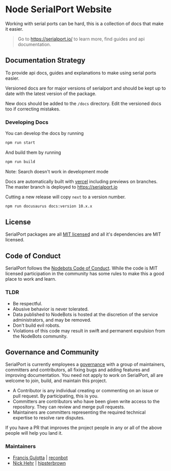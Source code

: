 # Node SerialPort Website

Working with serial ports can be hard, this is a collection of docs that make it easier.

> Go to https://serialport.io/ to learn more, find guides and api documentation.

## Documentation Strategy

To provide api docs, guides and explanations to make using serial ports easier.

Versioned docs are for major versions of serialport and should be kept up to date with the latest version of the package.

New docs should be added to the `/docs` directory. Edit the versioned docs too if correcting mistakes.

### Developing Docs

You can develop the docs by running

```bash
npm run start
```

And build them by running

```bash
npm run build
```

Note: Search doesn't work in development mode

Docs are automatically built with [vercel](https://www.vercel.com/) including previews on branches. The master branch is deployed to https://serialport.io

Cutting a new release will copy `next` to a version number.

```bash
npm run docusaurus docs:version 10.x.x
```

## License

SerialPort packages are all [MIT licensed](LICENSE) and all it's dependencies are MIT licensed.

## Code of Conduct

SerialPort follows the [Nodebots Code of Conduct](http://nodebots.io/conduct.html). While the code is MIT licensed participation in the community has some rules to make this a good place to work and learn.

### TLDR

- Be respectful.
- Abusive behavior is never tolerated.
- Data published to NodeBots is hosted at the discretion of the service administrators, and may be removed.
- Don't build evil robots.
- Violations of this code may result in swift and permanent expulsion from the NodeBots community.

## Governance and Community

SerialPort is currently employees a [governance](https://medium.com/the-node-js-collection/healthy-open-source-967fa8be7951) with a group of maintainers, committers and contributors, all fixing bugs and adding features and improving documentation. You need not apply to work on SerialPort, all are welcome to join, build, and maintain this project.

- A Contributor is any individual creating or commenting on an issue or pull request. By participating, this is you.
- Committers are contributors who have been given write access to the repository. They can review and merge pull requests.
- Maintainers are committers representing the required technical expertise to resolve rare disputes.

If you have a PR that improves the project people in any or all of the above people will help you land it.

### Maintainers

- [Francis Gulotta](https://twitter.com/reconbot) | [reconbot](https://github.com/reconbot)
- [Nick Hehr](https://twitter.com/hipsterbrown) | [hipsterbrown](https://github.com/hipsterbrown)
